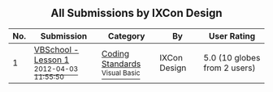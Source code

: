 ﻿<div align="center">

## All Submissions by IXCon Design

</div>

No.  | Submission | Category | By   | User Rating
---- | ---------- | -------- | ---- | -----------
1 | [VBSchool \- Lesson 1<br /><sup>2012-04-03 11:55:50</sup>](https://github.com/Planet-Source-Code/ixcon-design-vbschool-lesson-1__1-74322) | [Coding Standards<br /><sup>Visual Basic</sup>](../ByCategory/coding-standards__1-43.md) | IXCon Design | 5.0 (10 globes from 2 users)
